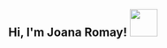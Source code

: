 <h2> Hi, I'm Joana Romay! <img src="https://media.giphy.com/media/mGcNjsfWAjY5AEZNw6/giphy.gif" width="50"></h2>


<!--
**JoanaRomay/JoanaRomay** is a ✨ _special_ ✨ repository because its `README.md` (this file) appears on your GitHub profile.

Here are some ideas to get you started:

- 🔭 I’m currently working on ...
- 🌱 I’m currently learning ...
- 👯 I’m looking to collaborate on ...
- 🤔 I’m looking for help with ...
- 💬 Ask me about ...
- 📫 How to reach me: ...
- 😄 Pronouns: ...
- ⚡ Fun fact: ...
-->
